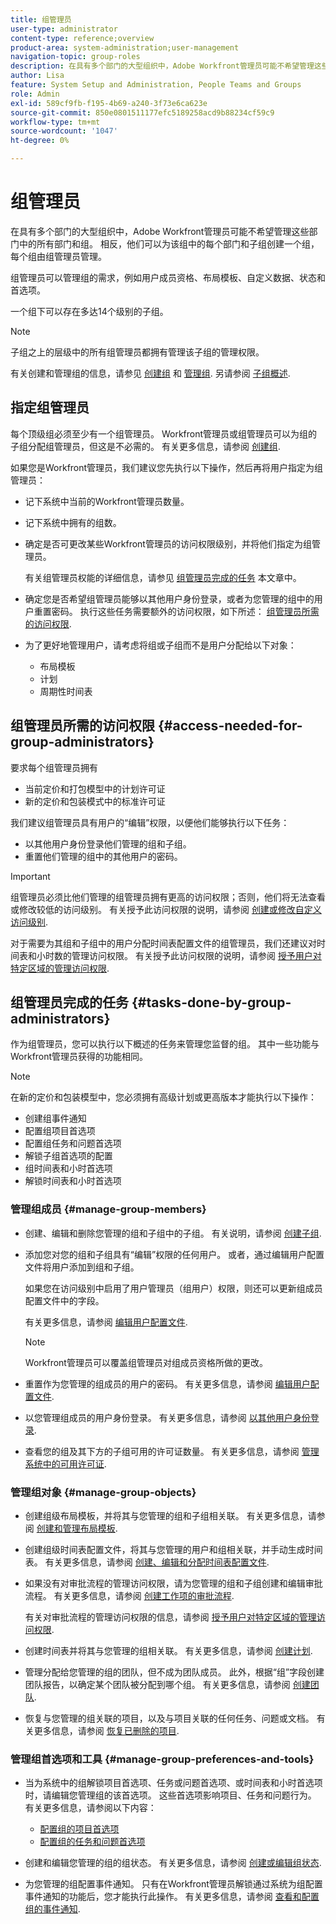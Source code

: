 ```yaml
---
title: 组管理员
user-type: administrator
content-type: reference;overview
product-area: system-administration;user-management
navigation-topic: group-roles
description: 在具有多个部门的大型组织中，Adobe Workfront管理员可能不希望管理这些部门中的所有部门和组。 相反，他们可以为该组中的每个部门和子组创建一个组，每个组由组管理员管理。
author: Lisa
feature: System Setup and Administration, People Teams and Groups
role: Admin
exl-id: 589cf9fb-f195-4b69-a240-3f73e6ca623e
source-git-commit: 850e0801511177efc5189258acd9b88234cf59c9
workflow-type: tm+mt
source-wordcount: '1047'
ht-degree: 0%

---
```


# 组管理员

<!-- Audited: 12/2023 -->

在具有多个部门的大型组织中，Adobe Workfront管理员可能不希望管理这些部门中的所有部门和组。 相反，他们可以为该组中的每个部门和子组创建一个组，每个组由组管理员管理。

组管理员可以管理组的需求，例如用户成员资格、布局模板、自定义数据、状态和首选项。

一个组下可以存在多达14个级别的子组。

>[!NOTE]
>
>子组之上的层级中的所有组管理员都拥有管理该子组的管理权限。

有关创建和管理组的信息，请参见 [创建组](../../../administration-and-setup/manage-groups/create-and-manage-groups/create-a-group.md) 和 [管理组](../../../administration-and-setup/manage-groups/create-and-manage-groups/manage-a-group.md). 另请参阅 [子组概述](../../../administration-and-setup/manage-groups/groups-overview/subgroups.md).

## 指定组管理员

每个顶级组必须至少有一个组管理员。 Workfront管理员或组管理员可以为组的子组分配组管理员，但这是不必需的。 有关更多信息，请参阅 [创建组](../../../administration-and-setup/manage-groups/create-and-manage-groups/create-a-group.md).

如果您是Workfront管理员，我们建议您先执行以下操作，然后再将用户指定为组管理员：

* 记下系统中当前的Workfront管理员数量。
* 记下系统中拥有的组数。
* 确定是否可更改某些Workfront管理员的访问权限级别，并将他们指定为组管理员。

  有关组管理员权能的详细信息，请参见 [组管理员完成的任务](#tasks-done-by-group-administrators) 本文章中。

* 确定您是否希望组管理员能够以其他用户身份登录，或者为您管理的组中的用户重置密码。 执行这些任务需要额外的访问权限，如下所述： [组管理员所需的访问权限](#access-needed-for-group-administrators).
* 为了更好地管理用户，请考虑将组或子组而不是用户分配给以下对象：

   * 布局模板
   * 计划
   * 周期性时间表

## 组管理员所需的访问权限 {#access-needed-for-group-administrators}

要求每个组管理员拥有

* 当前定价和打包模型中的计划许可证
* 新的定价和包装模式中的标准许可证

我们建议组管理员具有用户的“编辑”权限，以便他们能够执行以下任务：

* 以其他用户身份登录他们管理的组和子组。
* 重置他们管理的组中的其他用户的密码。

>[!IMPORTANT]
>
>组管理员必须比他们管理的组管理员拥有更高的访问权限；否则，他们将无法查看或修改较低的访问级别。
>有关授予此访问权限的说明，请参阅 [创建或修改自定义访问级别](../../../administration-and-setup/add-users/configure-and-grant-access/create-modify-access-levels.md).

对于需要为其组和子组中的用户分配时间表配置文件的组管理员，我们还建议对时间表和小时数的管理访问权限。 有关授予此访问权限的说明，请参阅 [授予用户对特定区域的管理访问权限](../../../administration-and-setup/add-users/configure-and-grant-access/grant-users-admin-access-certain-areas.md).

## 组管理员完成的任务 {#tasks-done-by-group-administrators}

作为组管理员，您可以执行以下概述的任务来管理您监督的组。 其中一些功能与Workfront管理员获得的功能相同。

>[!NOTE]
>
>在新的定价和包装模型中，您必须拥有高级计划或更高版本才能执行以下操作：
>
> * 创建组事件通知
> * 配置组项目首选项
> * 配置组任务和问题首选项
> * 解锁子组首选项的配置
> * 组时间表和小时首选项
> * 解锁时间表和小时首选项

### 管理组成员 {#manage-group-members}

* 创建、编辑和删除您管理的组和子组中的子组。 有关说明，请参阅 [创建子组](../../../administration-and-setup/manage-groups/create-and-manage-subgroups/create-a-subgroup.md).
* 添加您对您的组和子组具有“编辑”权限的任何用户。 或者，通过编辑用户配置文件将用户添加到组和子组。

  如果您在访问级别中启用了用户管理员（组用户）权限，则还可以更新组成员配置文件中的字段。

  有关更多信息，请参阅 [编辑用户配置文件](../../../administration-and-setup/add-users/create-and-manage-users/edit-a-users-profile.md).

  >[!NOTE]
  >
  >Workfront管理员可以覆盖组管理员对组成员资格所做的更改。

* 重置作为您管理的组成员的用户的密码。 有关更多信息，请参阅 [编辑用户配置文件](../../../administration-and-setup/add-users/create-and-manage-users/edit-a-users-profile.md).
* 以您管理组成员的用户身份登录。 有关更多信息，请参阅 [以其他用户身份登录](../../../administration-and-setup/add-users/create-and-manage-users/log-in-as-another-user.md).
* 查看您的组及其下方的子组可用的许可证数量。 有关更多信息，请参阅 [管理系统中的可用许可证](../../../administration-and-setup/get-started-wf-administration/manage-available-licenses-in-your-system.md).

### 管理组对象 {#manage-group-objects}

* 创建组级布局模板，并将其与您管理的组和子组相关联。 有关更多信息，请参阅 [创建和管理布局模板](../../../administration-and-setup/customize-workfront/use-layout-templates/create-and-manage-layout-templates.md).
* 创建组级时间表配置文件，将其与您管理的用户和组相关联，并手动生成时间表。 有关更多信息，请参阅 [创建、编辑和分配时间表配置文件](../../../timesheets/create-and-manage-timesheets/create-timesheet-profiles.md).
* 如果没有对审批流程的管理访问权限，请为您管理的组和子组创建和编辑审批流程。 有关更多信息，请参阅 [创建工作项的审批流程](../../../administration-and-setup/customize-workfront/configure-approval-milestone-processes/create-approval-processes.md).

  有关对审批流程的管理访问权限的信息，请参阅 [授予用户对特定区域的管理访问权限](../../../administration-and-setup/add-users/configure-and-grant-access/grant-users-admin-access-certain-areas.md).

* 创建时间表并将其与您管理的组相关联。 有关更多信息，请参阅 [创建计划](../../../administration-and-setup/set-up-workfront/configure-timesheets-schedules/create-schedules.md).
* 管理分配给您管理的组的团队，但不成为团队成员。 此外，根据“组”字段创建团队报告，以确定某个团队被分配到哪个组。 有关更多信息，请参阅 [创建团队](../../../people-teams-and-groups/create-and-manage-teams/create-a-team.md).
* 恢复与您管理的组关联的项目，以及与项目关联的任何任务、问题或文档。 有关更多信息，请参阅 [恢复已删除的项目](../../../administration-and-setup/manage-workfront/manage-deleted-items/restore-deleted-items.md).

### 管理组首选项和工具 {#manage-group-preferences-and-tools}

* 当为系统中的组解锁项目首选项、任务或问题首选项、或时间表和小时首选项时，请编辑您管理组的该首选项。 这些首选项影响项目、任务和问题行为。 有关更多信息，请参阅以下内容：

   * [配置组的项目首选项](../../../administration-and-setup/manage-groups/create-and-manage-groups/configure-project-preferences-group.md)
   * [配置组的任务和问题首选项](../../../administration-and-setup/manage-groups/create-and-manage-groups/configure-task-issue-preferences-group.md)

* 创建和编辑您管理的组的组状态。 有关更多信息，请参阅 [创建或编辑组状态](../../../administration-and-setup/manage-groups/manage-group-statuses/create-or-edit-a-group-status.md).
* 为您管理的组配置事件通知。 只有在Workfront管理员解锁通过系统为组配置事件通知的功能后，您才能执行此操作。 有关更多信息，请参阅 [查看和配置组的事件通知](../../../administration-and-setup/manage-groups/create-and-manage-groups/view-and-configure-event-notifications-group.md).
